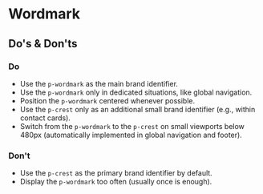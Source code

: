 # Wordmark

<TableOfContents></TableOfContents>

## Do's & Don'ts

### Do

- Use the `p-wordmark` as the main brand identifier.
- Use the `p-wordmark` only in dedicated situations, like global navigation.
- Position the `p-wordmark` centered whenever possible.
- Use the `p-crest` only as an additional small brand identifier (e.g., within contact cards).
- Switch from the `p-wordmark` to the `p-crest` on small viewports below 480px (automatically implemented in global
  navigation and footer).

### Don't

- Use the `p-crest` as the primary brand identifier by default.
- Display the `p-wordmark` too often (usually once is enough).
